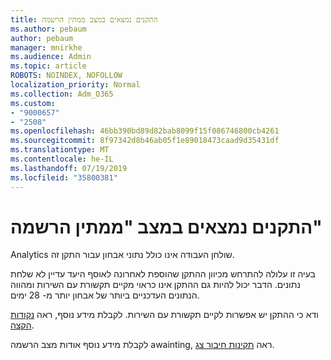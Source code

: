 ```yaml
---
title: התקנים נמצאים במצב ממתין הרשמה
ms.author: pebaum
author: pebaum
manager: mnirkhe
ms.audience: Admin
ms.topic: article
ROBOTS: NOINDEX, NOFOLLOW
localization_priority: Normal
ms.collection: Adm_O365
ms.custom:
- "9000657"
- "2508"
ms.openlocfilehash: 46bb390bd89d82bab8099f15f086746800cb4261
ms.sourcegitcommit: 8f97342d8b46ab05f1e89018473caad9d35431df
ms.translationtype: MT
ms.contentlocale: he-IL
ms.lasthandoff: 07/19/2019
ms.locfileid: "35800381"
---
```

# <a name="devices-are-in-awaiting-enrollment-state"></a>התקנים נמצאים במצב "ממתין הרשמה"

Analytics שולחן העבודה אינו כולל נתוני אבחון עבור התקן זה. 

בעיה זו עלולה להתרחש מכיוון ההתקן שהוספת לאחרונה לאוסף היעד עדיין לא שלחת נתונים. הדבר יכול להיות גם ההתקן אינו כראוי מקיים תקשורת עם השירות ומהווה הנתונים העדכניים ביותר של אבחון יותר מ- 28 ימים.

ודא כי ההתקן יש אפשרות לקיים תקשורת עם השירות. לקבלת מידע נוסף, ראה [נקודות הקצה](https://docs.microsoft.com/sccm/desktop-analytics/enable-data-sharing#endpoints).

לקבלת מידע נוסף אודות מצב הרשמה awainting, ראה [תקינות חיבור צג](https://docs.microsoft.com/sccm/desktop-analytics/monitor-connection-health#awaiting-enrollment).